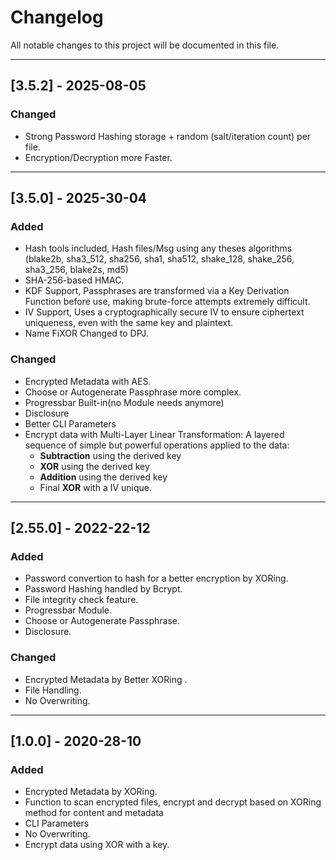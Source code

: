 # Changelog

All notable changes to this project will be documented in this file.


---

## [3.5.2] - 2025-08-05
### Changed
- Strong Password Hashing storage + random (salt/iteration count) per file.
- Encryption/Decryption more Faster.
---

## [3.5.0] - 2025-30-04
### Added
- Hash tools included, Hash files/Msg using any theses algorithms (blake2b, sha3_512, sha256, sha1, sha512, shake_128, shake_256, sha3_256, blake2s, md5)
- SHA-256-based HMAC.
- KDF Support, Passphrases are transformed via a Key Derivation Function before use, making brute-force attempts extremely difficult.
- IV Support, Uses a cryptographically secure IV to ensure ciphertext uniqueness, even with the same key and plaintext.
- Name FiXOR Changed to DPJ.
### Changed
- Encrypted Metadata with AES.
- Choose or Autogenerate Passphrase more complex.
- Progressbar Built-in(no Module needs anymore)
- Disclosure
- Better CLI Parameters
- Encrypt data with Multi-Layer Linear Transformation:
  A layered sequence of simple but powerful operations applied to the data:
  - **Subtraction** using the derived key
  - **XOR** using the derived key
  - **Addition** using the derived key
  - Final **XOR** with a IV unique.
---

## [2.55.0] - 2022-22-12
### Added
- Password convertion to hash for a better encryption by XORing.
- Password Hashing handled by Bcrypt.
- File integrity check feature.
- Progressbar Module.
- Choose or Autogenerate Passphrase.
- Disclosure.
### Changed
- Encrypted Metadata by Better XORing .
- File Handling.
- No Overwriting.
---

## [1.0.0] - 2020-28-10
### Added
- Encrypted Metadata by XORing.
- Function to scan encrypted files, encrypt and decrypt based on XORing method for content and metadata
- CLI Parameters 
- No Overwriting.
- Encrypt data using XOR with a key.
